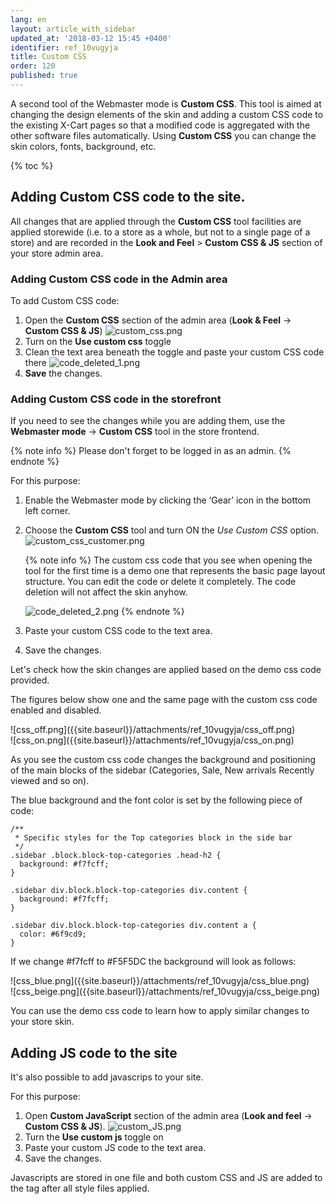 ```yaml
---
lang: en
layout: article_with_sidebar
updated_at: '2018-03-12 15:45 +0400'
identifier: ref_10vugyja
title: Custom CSS
order: 120
published: true
---
```

A second tool of the Webmaster mode is **Custom CSS**. This tool is aimed at changing the design elements of the skin and adding a custom CSS code to the existing X-Cart pages so that a modified code is aggregated with the other software files automatically. Using **Custom CSS** you can change the skin colors, fonts, background, etc.

{% toc %}

## Adding Custom CSS code to the site.

All changes that are applied through the **Custom CSS** tool facilities are applied storewide (i.e. to a store as a whole, but not to a single page of a store) and are recorded in the **Look and Feel** > **Custom CSS & JS** section of your store admin area. 

### Adding Custom CSS code in the Admin area

To add Custom CSS code:

1. Open the **Custom CSS** section of the admin area (**Look & Feel** -> **Custom CSS & JS**)
   ![custom_css.png]({{site.baseurl}}/attachments/ref_10vugyja/custom_css.png)
2. Turn on the **Use custom css** toggle
3. Clean the text area beneath the toggle and paste your custom CSS code there
   ![code_deleted_1.png]({{site.baseurl}}/attachments/ref_10vugyja/code_deleted_1.png)
4. **Save** the changes.

### Adding Custom CSS code in the storefront

If you need to see the changes while you are adding them, use the **Webmaster mode** -> **Custom CSS** tool in the store frontend. 

{% note info %}
Please don't forget to be logged in as an admin.
{% endnote %}

For this purpose: 
1. Enable the Webmaster mode by clicking the ‘Gear’ icon in the bottom left corner.
2. Choose the **Custom CSS** tool and turn ON the _Use Custom CSS_ option.
   ![custom_css_customer.png]({{site.baseurl}}/attachments/ref_10vugyja/custom_css_customer.png)
   
   {% note info %}
   The custom css code that you see when opening the tool for the first time is a demo one that represents the basic page layout structure. You can edit the code or delete it completely. The code deletion will not affect the skin anyhow.
   
   ![code_deleted_2.png]({{site.baseurl}}/attachments/ref_10vugyja/code_deleted_2.png)
   {% endnote %}
3. Paste your custom CSS code to the text area.
4. Save the changes.

Let's check how the skin changes are applied based on the demo css code provided. 

The figures below show one and the same page with the custom css code enabled and disabled.

<div class="ui stackable two column grid">
  <div class="column" markdown="span">![css_off.png]({{site.baseurl}}/attachments/ref_10vugyja/css_off.png)</div>
  <div class="column" markdown="span">![css_on.png]({{site.baseurl}}/attachments/ref_10vugyja/css_on.png)</div>
</div>

As you see the custom css code changes the background and positioning of the main blocks of the sidebar (Categories, Sale, New arrivals Recently viewed and so on). 

The blue background and the font color is set by the following piece of code:

```
/**
 * Specific styles for the Top categories block in the side bar
 */
.sidebar .block.block-top-categories .head-h2 {
  background: #f7fcff;
}

.sidebar div.block.block-top-categories div.content {
  background: #f7fcff;
}

.sidebar div.block.block-top-categories div.content a {
  color: #6f9cd9;
}
```

If we change #f7fcff to #F5F5DC the background will look as follows:

<div class="ui stackable two column grid">
  <div class="column" markdown="span">![css_blue.png]({{site.baseurl}}/attachments/ref_10vugyja/css_blue.png)</div>
  <div class="column" markdown="span">![css_beige.png]({{site.baseurl}}/attachments/ref_10vugyja/css_beige.png)</div>
</div>

You can use the demo css code to learn how to apply similar changes to your store skin. 

## Adding JS code to the site

It's also possible to add javascrips to your site. 

For this purpose:
1. Open **Custom JavaScript** section of the admin area (**Look and feel** -> **Custom CSS & JS**).
   ![custom_JS.png]({{site.baseurl}}/attachments/ref_10vugyja/custom_JS.png)
2. Turn the **Use custom js** toggle on
3. Paste your custom JS code to the text area.
4. Save the changes.

Javascripts are stored in one file and both custom CSS and JS are added to the <HEAD> tag after all style files applied.
